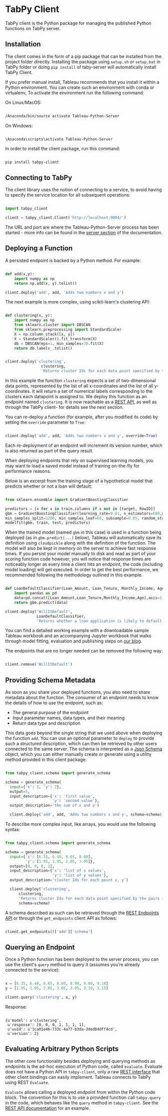 # TabPy Client
TabPy client is the Python package for managing the published Python functions on TabPy server.

## Installation

The client comes in the form of a pip package that can be installed from the project folder directly. Installing the package using `setup.sh` or `setup.bat` in TabPy folder or doing `pip install` of taby-server will automatically install TabPy Client.

If you prefer manual install, Tableau recommends that you install it within a Python environment. You can create such an environment with conda or virtualenv, To activate the environment run the following command:

On Linux/MacOS:

```bash

/Anaconda/bin/source activate Tableau-Python-Server

```

On Windows:

```Batchfile

\Anaconda\scripts\activate Tableau-Python-Server

```

In order to install the client package, run this command:

```bash

pip install tabpy-client

```


## Connecting to TabPy

The client library uses the notion of connecting to a service, to avoid having to specify the service location for all subsequent operations:

```python

import tabpy_client

client = tabpy_client.Client('http://localhost:9004/')

```

The URL and port are where the Tableau-Python-Server process has been started - more info can be found in the [server section](server.md) of the documentation.


## Deploying a Function

A persisted endpoint is backed by a Python method. For example:

```python

def add(x,y):
    import numpy as np
    return np.add(x, y).tolist()

client.deploy('add', add, 'Adds two numbers x and y')

```

The next example is more complex, using scikit-learn's clustering API:

```python

def clustering(x, y):
    import numpy as np
    from sklearn.cluster import DBSCAN
    from sklearn.preprocessing import StandardScaler
    X = np.column_stack([x, y])
    X = StandardScaler().fit_transform(X)
    db = DBSCAN(eps=1, min_samples=3).fit(X)
    return db.labels_.tolist()


client.deploy('clustering',
                clustering,
                'Returns cluster Ids for each data point specified by the pairs in x and y')

```

In this example the function `clustering` expects a set of two-dimensional data points, represented by the list of all x-coordinates and the list of all y-coordinates. It will return a set of numerical labels corresponding to the clusters each datapoint is assigned to. We deploy this function as an endpoint named `clustering`. It is now reachable as a [REST API](server.md#httppost-queryendpoint), as well as through the TabPy client- for details see the next section.

You can re-deploy a function (for example, after you modified its code) by setting the `override` parameter to `True`:

```python

client.deploy('add', add, 'Adds two numbers x and y', override=True)

```

Each re-deployment of an endpoint will increment its version number, which is also returned as part of the query result.

When deploying endpoints that rely on supervised learning models, you may want to load a saved model instead of training on-the-fly for performance reasons.

Below is an excerpt from the training stage of a hypothetical model that predicts whether or not a loan will default: 

```python

from sklearn.ensemble import GradientBoostingClassifier

predictors = [x for x in train.columns if x not in [target, RowID]]
gbm = GradientBoostingClassifier(learning_rate=0.01, n_estimators=600,max_depth=9,
min_samples_split=1200, min_samples_leaf=60, subsample=0.85, random_state=10)
modelfit(gbm, train, test, predictors)

```

When the trained model (named `gbm` in this case) is used in a function being deployed (as in `gbm.predict(...)` below), Tableau will automatically save its definition using `cloudpickle` along with the definition of the function. The model will also be kept in memory on the server to achieve fast response times. If you persist your model manually to disk and read as part of your scoring function code however, you will notice that response times are noticeably longer as every time a client hits an endpoint, the code (including model loading) will get executed. In order to get the best performance, we recommended following the methodology outlined in this example.


```python

def LoanDefaultClassifier(Loan_Amount, Loan_Tenure, Monthly_Income, Age):
    import pandas as pd
    data=pd.concat([Loan_Amount,Loan_Tenure,Monthly_Income,Age],axis=1)
    return gbm.predict(data)

client.deploy('WillItDefault',
              LoanDefaultClassifier,
              'Returns whether a loan application is likely to default.')

```
You can find a detailed working example with a downloadable sample Tableau workbook and an accompanying Jupyter workbook that walks through model fitting, evaluation and publishing steps on [our blog](https://www.tableau.com/about/blog/2017/1/building-advanced-analytics-applications-tabpy-64916).

The endpoints that are no longer needed can be removed the following way:

```python

client.remove('WillItDefault')

```

## Providing Schema Metadata

As soon as you share your deployed functions, you also need to share metadata about the function. The consumer of an endpoint needs to know the details of how to use the endpoint, such as:

  - The general purpose of the endpoint
  - Input parameter names, data types, and their meaning
  - Return data type and description

This data goes beyond the single string that we used above when deploying the function `add`. You can use an optional parameter to `deploy` to provide such a structured description, which can then be retrieved by other users connected to the same server. The schema is interpreted as a [Json Schema](<http://json-schema.org/documentation.html>) object, which you can either manually create or generate using a utility method provided in this client package:

```python

from tabpy_client.schema import generate_schema

schema = generate_schema(
  input={'x': 3, 'y': 2},
  output=5,
  input_description={'x': 'first value',
                     'y': 'second value'},
  output_description='the sum of x and y')

  client.deploy('add', add, 'Adds two numbers x and y', schema=schema)

```


To describe more complex input, like arrays, you would use the following syntax:

```python

from tabpy_client.schema import generate_schema

schema = generate_schema(
  input={'x': [6.35, 6.40, 6.65, 8.60],
         'y': [1.95, 1.95, 2.05, 3.05]},
  output=[0, 0, 0, 1],
  input_description={'x': 'list of x values',
                     'y': 'list of y values'},
  output_description='cluster Ids for each point x, y')

  client.deploy('clustering',
      clustering,
      'Returns cluster Ids for each data point specified by the pairs in x and y',
      schema=schema)

```

A schema described as such can be retrieved through the [REST Endpoints API](server.md#httpget-endpoints) or through the `get_endpoints` client API as follows:

```python

client.get_endpoints()['add']['schema']

```


## Querying an Endpoint

Once a Python function has been deployed to the server process, you can use the client's `query` method to query it (assumes you’re already connected to the service):

```python

x = [6.35, 6.40, 6.65, 8.60, 8.90, 9.00, 9.10]
y = [1.95, 1.95, 2.05, 3.05, 3.05, 3.10, 3.15]

client.query('clustering', x, y)

```

Response:

```

{u'model': u'clustering',
 u'response': [0, 0, 0, 1, 1, 1, 1],
 u'uuid': u'1ca01e46-733c-4a77-b3da-3ded84dff4cd',
 u'version': 2}

```

## Evaluating Arbitrary Python Scripts

The other core functionality besides deploying and querying methods as endpoints is the ad-hoc execution of Python code, called `evaluate`. Evaluate does not have a Python API in `tabpy-client`, only a raw [REST interface](server.md#httppost-evaluate) that other client bindings can easily implement. Tableau connects to TabPy using REST `Evaluate`.

`Evaluate` allows calling a deployed endpoint from within the Python code block. The convention for this is to use a provided function call `tabpy.query` in the code, which behaves like the `query` method in `tabpy-client`. See the [REST API documentation](server.md#rest-interfaces) for an example.


